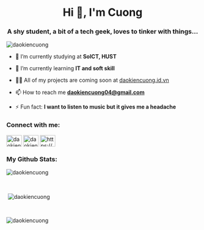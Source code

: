 <h1 align="center">Hi 👋, I'm Cuong</h1>
<h3 align="center">A shy student, a bit of a tech geek, loves to tinker with things...</h3>

<p align="left"> <img src="https://komarev.com/ghpvc/?username=daokiencuong&label=Profile%20views&color=ff0000&style=flat" alt="daokiencuong" /> </p>

- 🔭 I’m currently studying at **SoICT, HUST**

- 🌱 I’m currently learning **IT and soft skill**

- 👨‍💻 All of my projects are coming soon at [daokiencuong.id.vn](https://www.daokiencuong.id.vn/)

- 📫 How to reach me **daokiencuong04@gmail.com**

- ⚡ Fun fact: **I want to listen to music but it gives me a headache**

<h3 align="left">Connect with me:</h3>
<p align="left">
<a href="https://fb.com/daokiencuongg" target="blank"><img align="center" src="https://raw.githubusercontent.com/rahuldkjain/github-profile-readme-generator/master/src/images/icons/Social/facebook.svg" alt="daokiencuongg" height="30" width="40" /></a>
<a href="https://instagram.com/daokiencuongg" target="blank"><img align="center" src="https://raw.githubusercontent.com/rahuldkjain/github-profile-readme-generator/master/src/images/icons/Social/instagram.svg" alt="daokiencuongg" height="30" width="40" /></a>
<a href="https://www.daokiencuong.id.vn/" target="blank"><img align="center" src="https://raw.githubusercontent.com/rahuldkjain/github-profile-readme-generator/master/src/images/icons/Social/rss.svg" alt="https://www.daokiencuong.id.vn/" height="30" width="40" /></a>
</p>

<h3 align="left">My Github Stats:</h3>
<p><img align="center" src="https://github-readme-stats.vercel.app/api/top-langs?username=daokiencuong&show_icons=true&locale=en&layout=compact" alt="daokiencuong" /></p>
<br/>

<p>&nbsp;<img align="center" src="https://github-readme-stats.vercel.app/api?username=daokiencuong&show_icons=true&locale=en" alt="daokiencuong" /></p>
<br/>

<p><img align="center" src="https://github-readme-streak-stats.herokuapp.com/?user=daokiencuong&theme=dark" alt="daokiencuong" /></p>

